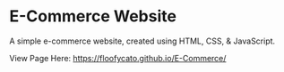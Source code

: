 # E-Commerce Website

A simple e-commerce website, created using HTML, CSS, & JavaScript.

View Page Here: https://floofycato.github.io/E-Commerce/

